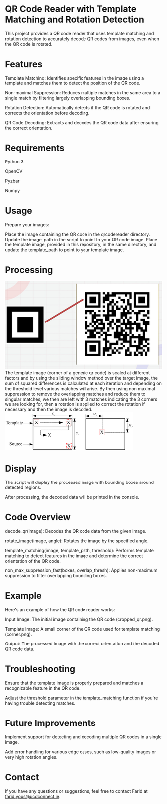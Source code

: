 # **QR Code Reader with Template Matching and Rotation Detection**


This project provides a QR code reader that uses template matching and rotation detection to accurately decode QR codes from images, even when 
the QR code is rotated.

# **Features**


Template Matching: Identifies specific features in the image using a template and matches them to detect the position of the QR code.

Non-maximal Suppression: Reduces multiple matches in the same area to a single match by filtering largely overlapping bounding boxes.

Rotation Detection: Automatically detects if the QR code is rotated and corrects the orientation before decoding.

QR Code Decoding: Extracts and decodes the QR code data after ensuring the correct orientation.


# **Requirements**


Python 3

OpenCV

Pyzbar

Numpy


# **Usage**


Prepare your images:

Place the image containing the QR code in the qrcodereader directory. Update the image_path in the script to point to your QR code image.
Place the template image, provided in this repository, in the same directory, and update the template_path to point to your template image.


# **Processing**

![Template Matching](Slide2.jpg)
The template image (corner of a generic qr code) is scaled at different factors and by using the sliding window method over the target image, the sum of squared differences is calculated at each iteration and depending on the threshold level various matches will arise. By then using non maximal suppression to remove the overlapping matches and reduce them to singular matches, we then are left with 3 matches indicating the 3 corners we are looking for, then a rotation is applied to correct the rotation if necessary and then the image is decoded.
![Template Matching](download.png)
 

 
# **Display**


The script will display the processed image with bounding boxes around detected regions.

After processing, the decoded data will be printed in the console.


# **Code Overview**


decode_qr(image): Decodes the QR code data from the given image.

rotate_image(image, angle): Rotates the image by the specified angle.

template_matching(image, template_path, threshold): Performs template matching to detect features in the image and determine the correct orientation of the QR code.

non_max_suppression_fast(boxes, overlap_thresh): Applies non-maximum suppression to filter overlapping bounding boxes.


# **Example**


Here's an example of how the QR code reader works:

Input Image: The initial image containing the QR code (cropped_qr.png).

Template Image: A small corner of the QR code used for template matching (corner.png).

Output: The processed image with the correct orientation and the decoded QR code data.

# **Troubleshooting**


Ensure that the template image is properly prepared and matches a recognizable feature in the QR code.

Adjust the threshold parameter in the template_matching function if you're having trouble detecting matches.

# **Future Improvements**


Implement support for detecting and decoding multiple QR codes in a single image.

Add error handling for various edge cases, such as low-quality images or very high rotation angles.


# **Contact**
If you have any questions or suggestions, feel free to contact Farid at farid.yous@ucdconnect.ie.

